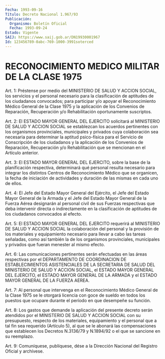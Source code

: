 ```yaml
---
Fecha: 1993-09-16
Título: Decreto Nacional 1.967/93
Publicación:
  Organismo: Boletín Oficial
  Fecha: 1993-09-24
Estado: Vigente
SAIJ: https://www.saij.gob.ar/DN19930001967
Id: 123456789-0abc-769-1000-3991soterced
---
```

# RECONOCIMIENTO MEDICO MILITAR DE LA CLASE 1975

<a id="1"></a>
Art.  1:  Préstense por medio del MINISTERIO DE SALUD Y ACCION SOCIAL, los servicios y el personal necesario para la clasificación de  aptitudes  de  los  ciudadanos  convocados;  para participar  y/o apoyar el Reconocimiento Médico General de la Clase 1975 y la aplicación  de  los Convenios de Reparación, Recuperación y/o Rehabilitación oportunamente suscriptos.

<a id="2"></a>
Art.  2:  El  ESTADO  MAYOR GENERAL DEL EJERCITO solicitará al MINISTERIO DE SALUD Y ACCION  SOCIAL  se  establezcan  los acuerdos pertinentes   con  los  organismos  provinciales,  municipales    y privados  cuya   colaboración  sea  necesaria  para  determinar  la aptitud psico-física  para  el  Servicio  de  Conscripción  de  los ciudadanos   y  la  aplicación  de  los  Convenios  de  Reparación, Recuperación  y/o  Rehabilitación  que  se mencionan en el Artículo anterior.

<a id="3"></a>
Art. 3: El ESTADO MAYOR GENERAL DEL EJERCITO, sobre la base de la  planificación  respectiva,  determinará  qué  personal  resulta necesario  para  integrar  los  distintos Centros de Reconocimiento Médico que se organicen, la fecha  de  iniciación  de actividades y duración de las mismas en cada uno de ellos.

<a id="4"></a>
Art. 4: El Jefe del Estado Mayor General del Ejército, el Jefe del Estado  Mayor  General  de la Armada y el Jefe del Estado Mayor General de la Fuerza Aérea designarán  al  personal  civil  de  sus Fuerzas  respectivas  que  deba intervenir directa o indirectamente en la clasificación de aptitudes  de  los  ciudadanos convocados al efecto.

<a id="5"></a>
Art.  5:  El  ESTADO  MAYOR  GENERAL DEL EJERCITO requerirá al MINISTERIO DE SALUD Y ACCION SOCIAL  la colaboración del personal y la  provisión  de  los  materiales  y equipamiento  necesario  para llevar a cabo las tareas señaladas, como  así  también  la  de  los organismos    provinciales,   municipales  y  privados  que  fueran menester al mismo efecto.

<a id="6"></a>
Art. 6: Las comunicaciones pertinentes serán efectuadas en las áreas    respectivas    por  el  DEPARTAMENTO  DE  COORDINACION  DE ESTABLECIMIENTOS  ASISTENCIALES  DE  LA  SECRETARIA  DE  SALUD  DEL MINISTERIO DE SALUD  Y  ACCION  SOCIAL, el ESTADO MAYOR GENERAL DEL EJERCITO, el ESTADO MAYOR GENERAL  DE  LA  ARMADA y el ESTADO MAYOR GENERAL DE LA FUERZA AEREA.

<a id="7"></a>
Art. 7: Al personal que intervenga en el Reconocimiento Médico General  de  la  Clase  1975  se  le  otorgará licencia con goce de sueldo en todos los puestos que ocupare  durante  el período en que desempeñe su función.

<a id="8"></a>
Art.  8:  Los  gastos  que  demande la aplicación del presente decreto serán atendidos por el MINISTERIO  DE SALUD Y ACCION SOCIAL con su presupuesto, respecto de los materiales,  equipamiento  y el personal  que  a  tal  fin sea requerido (Artículo 5), al que se le abonará las compensaciones  que establecen los Decretos N.3136/79 y N.1894/92 o el que se sancione en su reemplazo.

<a id="9"></a>
Art.  9: Comuníquese, publíquese, dése a la Dirección Nacional del Registro Oficial y archívese.